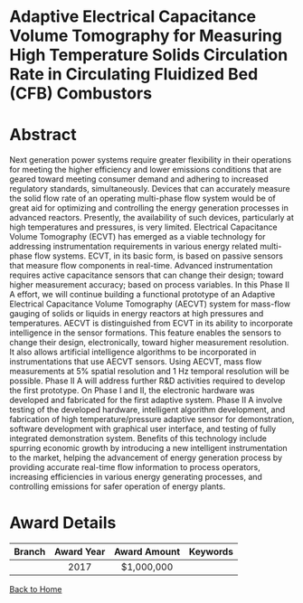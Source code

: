 
Adaptive Electrical Capacitance Volume Tomography for Measuring High Temperature Solids Circulation Rate in Circulating Fluidized Bed (CFB) Combustors
======================================================================================================================================================

# Abstract


Next generation power systems require greater flexibility in their operations for meeting the higher efficiency  and lower emissions conditions that are geared toward meeting consumer demand and adhering to increased regulatory standards, simultaneously. Devices that can accurately measure the solid flow rate of an operating multi-phase flow system would be of great aid for optimizing and controlling the energy generation processes in advanced reactors. Presently, the availability of such devices, particularly at high temperatures and pressures, is very limited. Electrical Capacitance Volume Tomography (ECVT) has emerged as a viable technology for addressing instrumentation requirements in various energy related multi-phase flow systems. ECVT, in its basic form, is based on passive sensors that measure flow components in real-time. Advanced instrumentation requires active capacitance sensors that can change their design; toward higher measurement accuracy;  based on process variables. In this Phase II A effort, we will continue building a functional prototype of an Adaptive Electrical Capacitance Volume Tomography (AECVT) system for mass-flow gauging of solids or liquids in energy reactors at high pressures and temperatures. AECVT is distinguished from ECVT in its ability to incorporate intelligence in the sensor formations. This feature enables the sensors to change their design, electronically, toward higher measurement resolution. It also allows artificial intelligence algorithms to be incorporated in instrumentations that use AECVT sensors. Using AECVT, mass flow measurements at 5% spatial resolution and 1 Hz temporal resolution will be possible. Phase II A will address further R&D activities required to develop the first prototype. On Phase I and II, the electronic hardware was developed and fabricated for the first adaptive system. Phase II A involve testing of the developed hardware, intelligent algorithm development, and fabrication of high temperature/pressure adaptive sensor for demonstration, software development with graphical user interface, and testing of fully integrated demonstration system. Benefits of this technology include spurring economic growth by introducing a new intelligent instrumentation to the market, helping the advancement of energy generation process by providing accurate real-time flow information to process operators, increasing efficiencies in various energy generating processes, and controlling emissions for safer operation of energy plants.  

# Award Details

|Branch|Award Year|Award Amount|Keywords|
| :---: | :---: | :---: | :---: |
||2017|$1,000,000||
  
  


[Back to Home](https://github.com/chrischow/dod_sbir_awards/Reports/JT/#12)